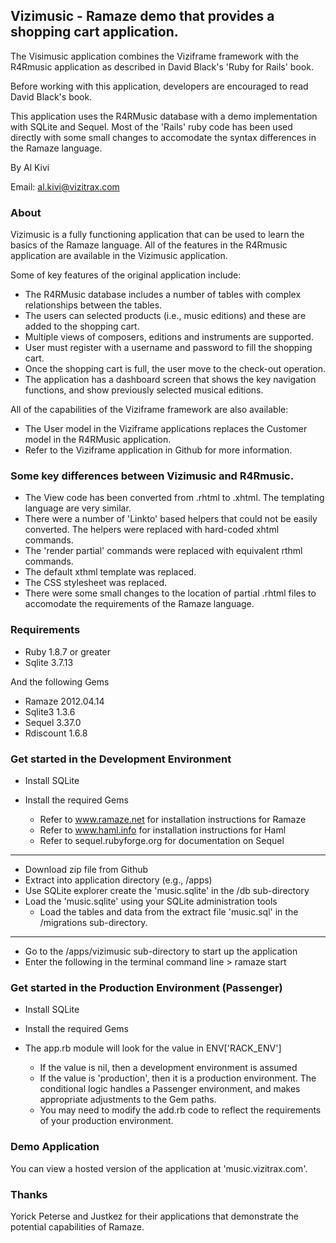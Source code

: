 ## Vizimusic - Ramaze demo that provides a shopping cart application. 

The Visimusic application combines the Viziframe framework with the R4Rmusic application as described in David Black's 'Ruby for Rails' book.

Before working with this application, developers are encouraged to read David Black's book.

This application uses the R4RMusic database with a demo implementation with SQLite and Sequel. Most of the 'Rails' ruby code has been used directly with some small changes to accomodate the syntax differences in the Ramaze language. 

By Al Kivi

Email: al.kivi@vizitrax.com

### About

Vizimusic is a fully functioning application that can be used to learn the basics of the Ramaze language. All of the features in the R4Rmusic application are available in the Vizimusic application.

Some of key features of the original application include:

* The R4RMusic database includes a number of tables with complex relationships between the tables.
* The users can selected products (i.e., music editions) and these are added to the shopping cart.
* Multiple views of composers, editions and instruments are supported.
* User must register with a username and password to fill the shopping cart.
* Once the shopping cart is full, the user move to the check-out operation.
* The application has a dashboard screen that shows the key navigation functions, and show previously selected musical editions.

All of the capabilities of the Viziframe framework are also available:

* The User model in the Viziframe applications replaces the Customer model in the R4RMusic application.
* Refer to the Viziframe application in Github for more information.

### Some key differences between Vizimusic and R4Rmusic.

* The View code has been converted from .rhtml to .xhtml. The templating language are very similar.
* There were a number of 'Linkto' based helpers that could not be easily converted. The helpers were replaced with hard-coded xhtml commands.
* The 'render partial' commands were replaced with equivalent rthml commands.
* The default xthml template was replaced.
* The CSS stylesheet was replaced.
* There were some small changes to the location of partial .rhtml files to accomodate the requirements of the Ramaze language.

### Requirements

* Ruby 1.8.7 or greater
* Sqlite 3.7.13

And the following Gems

* Ramaze 2012.04.14
* Sqlite3 1.3.6
* Sequel 3.37.0
* Rdiscount 1.6.8

### Get started in the Development Environment

* Install SQLite

* Install the required Gems
	* Refer to www.ramaze.net for installation instructions for Ramaze
	* Refer to www.haml.info for installation instructions for Haml
	* Refer to sequel.rubyforge.org for documentation on Sequel

---

* Download zip file from Github
* Extract into application directory (e.g., /apps)
* Use SQLite explorer create the 'music.sqlite' in the /db sub-directory
* Load the 'music.sqlite' using your SQLite administration tools
	* Load the tables and data from the extract file 'music.sql' in the /migrations sub-directory.

---

* Go to the /apps/vizimusic sub-directory to start up the application
* Enter the following in the terminal command line > ramaze start

### Get started in the Production Environment (Passenger)

* Install SQLite

* Install the required Gems

* The app.rb module will look for the value in ENV['RACK_ENV']
	* If the value is nil, then a development environment is assumed
	* If the value is 'production', then it is a production environment. The conditional logic handles a Passenger environment, and makes appropriate adjustments to the Gem paths.
	* You may need to modify the add.rb code to reflect the requirements of your production environment.

### Demo Application

You can view a hosted version of the application at 'music.vizitrax.com'.

### Thanks 

Yorick Peterse and Justkez for their applications that demonstrate the potential capabilities of Ramaze.
